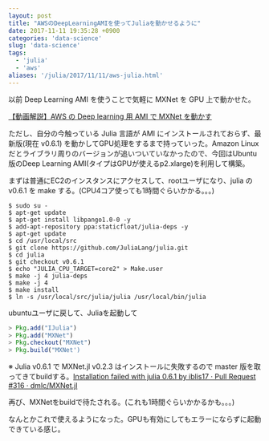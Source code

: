 ```yaml
---
layout: post
title: "AWSのDeepLearningAMIを使ってJuliaを動かせるように"
date: 2017-11-11 19:35:28 +0900
categories: 'data-science'
slug: 'data-science'
tags:
  - 'julia'
  - 'aws'
aliases: '/julia/2017/11/11/aws-julia.html'
---
```


以前 Deep Learning AMI を使うことで気軽に MXNet を GPU 上で動かせた。

[【動画解説】AWS の Deep learning 用 AMI で MXNet を動かす](https://tech-regonn.github.io/mxnet/2017/10/31/aws-mxnet.html)

ただし、自分の今触っている Julia 言語が AMI にインストールされておらず、最新版(現在 v0.6.1) を動かしてGPU処理をするまで持っていった。Amazon Linux だとライブラリ周りのバージョンが追いついていなかったので、今回はUbuntu版のDeep Learning AMI(タイプはGPUが使えるp2.xlarge)を利用して構築。

まずは普通にEC2のインスタンスにアクセスして、rootユーザになり、julia の v0.6.1 を make する。(CPU4コア使っても1時間ぐらいかかる。。。)

``` shell
$ sudo su -
$ apt-get update
$ apt-get install libpango1.0-0 -y
$ add-apt-repository ppa:staticfloat/julia-deps -y
$ apt-get update
$ cd /usr/local/src
$ git clone https://github.com/JuliaLang/julia.git
$ cd julia
$ git checkout v0.6.1
$ echo "JULIA_CPU_TARGET=core2" > Make.user
$ make -j 4 julia-deps
$ make -j 4
$ make install
$ ln -s /usr/local/src/julia/julia /usr/local/bin/julia
```

ubuntuユーザに戻して、Juliaを起動して

``` julia
> Pkg.add("IJulia")
> Pkg.add("MXNet")
> Pkg.checkout("MXNet")
> Pkg.build("MXNet')
```
※ Julia v0.6.1 で MXNet.jl v0.2.3 はインストールに失敗するので master 版を取ってきてbuildする。[Installation failed with julia 0\.6\.1 by iblis17 · Pull Request \#316 · dmlc/MXNet\.jl](https://github.com/dmlc/MXNet.jl/pull/316)

再び、MXNetをbuildで待たされる。(これも1時間ぐらいかかるかも。。。)

なんとかこれで使えるようになった。GPUも有効にしてもエラーにならずに起動できている感じ。
